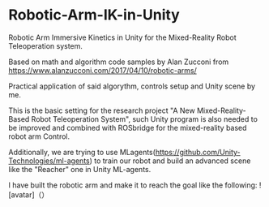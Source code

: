 # Robotic-Arm-IK-in-Unity
Robotic Arm Immersive Kinetics in Unity for the Mixed-Reality Robot Teleoperation system.

Based on math and algorithm code samples by Alan Zucconi from https://www.alanzucconi.com/2017/04/10/robotic-arms/

Practical application of said algorythm, controls setup and Unity scene by me.

This is the basic setting for the research project "A New Mixed-Reality-Based Robot Teleoperation System", such Unity program is also needed to be improved and combined with ROSbridge for the mixed-reality based robot arm Control.

Additionally, we are trying to use MLagents(https://github.com/Unity-Technologies/ml-agents) to train our robot and build an advanced scene like the "Reacher" one in Unity ML-agents.

I have built the robotic arm and make it to reach the goal like the following:
![avatar]（）
